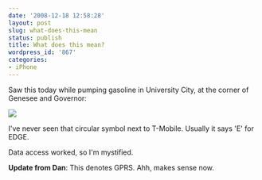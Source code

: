 ```yaml
---
date: '2008-12-18 12:58:28'
layout: post
slug: what-does-this-mean
status: publish
title: What does this mean?
wordpress_id: '867'
categories:
- iPhone
---
```


Saw this today while pumping gasoline in University City, at the corner of Genesee and Governor:

[![](http://fnord.phfactor.net/wp-content/uploads/2008/12/img_0001.png)](http://fnord.phfactor.net/wp-content/uploads/2008/12/img_0001.png)

I've never seen that circular symbol next to T-Mobile. Usually it says 'E' for EDGE.

Data access worked, so I'm mystified.

**Update from Dan**: This denotes GPRS. Ahh, makes sense now.
